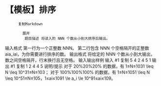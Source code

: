 # 【模板】排序


          复制Markdown
         
            展开
             题目描述 将读入的 NNN 个数从小到大排序后输出。
 输入格式 第一行为一个正整数 NNN。
第二行包含 NNN 个空格隔开的正整数 aia_iai​，为你需要进行排序的数。
 输出格式 将给定的 NNN 个数从小到大输出，数之间空格隔开，行末换行且无空格。
  输入输出样例 输入 #1 
    复制
   5
4 2 4 5 1 输出 #1 
    复制
   1 2 4 4 5 说明/提示 对于 20%20\%20% 的数据，有 1≤N≤1031 \leq N \leq 10^31≤N≤103；
对于 100%100\%100% 的数据，有 1≤N≤1051 \leq N \leq 10^51≤N≤105，1≤ai≤1091 \le a_i \le 10^91≤ai​≤109。
 